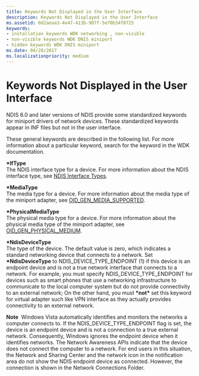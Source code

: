 ```yaml
---
title: Keywords Not Displayed in the User Interface
description: Keywords Not Displayed in the User Interface
ms.assetid: 0d2aeaa3-4e47-413b-907f-5e70b34f0725
keywords:
- installation keywords WDK networking , non-visible
- non-visible keywords WDK DNIS miniport
- hidden keywords WDK DNIS miniport
ms.date: 04/20/2017
ms.localizationpriority: medium
---
```


# Keywords Not Displayed in the User Interface





NDIS 6.0 and later versions of NDIS provide some standardized keywords for miniport drivers of network devices. These standardized keywords appear in INF files but not in the user interface.

These general keywords are described in the following list. For more information about a particular keyword, search for the keyword in the WDK documentation.

<a href="" id="-iftype"></a>**\*IfType**  
The NDIS interface type for a device. For more information about the NDIS interface type, see [NDIS Interface Types](https://msdn.microsoft.com/library/windows/hardware/ff565767).

<a href="" id="-mediatype"></a>**\*MediaType**  
The media type for a device. For more information about the media type of the miniport adapter, see [OID\_GEN\_MEDIA\_SUPPORTED](https://msdn.microsoft.com/library/windows/hardware/ff569609).

<a href="" id="-physicalmediatype"></a>**\*PhysicalMediaType**  
The physical media type for a device. For more information about the physical media type of the miniport adapter, see [OID\_GEN\_PHYSICAL\_MEDIUM](https://msdn.microsoft.com/library/windows/hardware/ff569621).

<a href="" id="-ndisdevicetype-------"></a>**\*NdisDeviceType**   
The type of the device. The default value is zero, which indicates a standard networking device that connects to a network. Set **\*NdisDeviceType** to NDIS\_DEVICE\_TYPE\_ENDPOINT (1) if this device is an endpoint device and is not a true network interface that connects to a network. For example, you must specify NDIS\_DEVICE\_TYPE\_ENDPOINT for devices such as smart phones that use a networking infrastructure to communicate to the local computer system but do not provide connectivity to an external network; On the other hand, you must **\*not\*** set this keyword for virtual adapter such like VPN interface as they actually provides connectivity to an external network.

**Note**  Windows Vista automatically identifies and monitors the networks a computer connects to. If the NDIS\_DEVICE\_TYPE\_ENDPOINT flag is set, the device is an endpoint device and is not a connection to a true external network. Consequently, Windows ignores the endpoint device when it identifies networks. The Network Awareness APIs indicate that the device does not connect the computer to a network. For end users in this situation, the Network and Sharing Center and the network icon in the notification area do not show the NDIS endpoint device as connected. However, the connection is shown in the Network Connections Folder.


 

 





